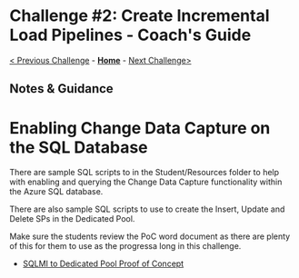 # Challenge #2: Create Incremental Load Pipelines - Coach's Guide

[< Previous Challenge](Solution-01.md) - **[Home](README.md)** - [Next Challenge>](Solution-03.md)

## Notes & Guidance

# Enabling Change Data Capture on the SQL Database

There are sample SQL scripts to in the Student/Resources folder to help with enabling and querying the Change Data Capture functionality within the Azure SQL database.

There are also sample SQL scripts to use to create the Insert, Update and Delete SPs in the Dedicated Pool.  

Make sure the students review the PoC word document as there are plenty of this for them to use as the progressa long in this challenge.

- [SQLMI to Dedicated Pool Proof of Concept](../Student/Resources/SQLMItoDedicatedPoolProofofConcept.docx)
